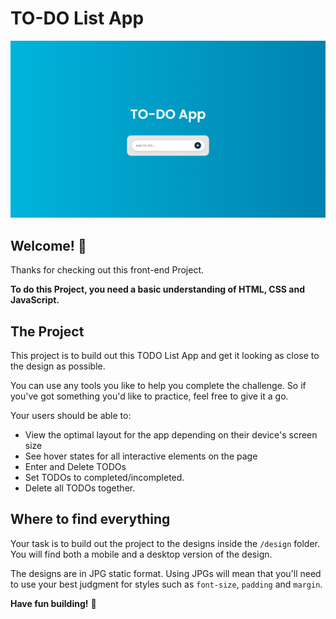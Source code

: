 # TO-DO List App

![Design preview for the TO-DO List App](./Design/Desktop%20Design.png)

## Welcome! 👋

Thanks for checking out this front-end Project.

**To do this Project, you need a basic understanding of HTML, CSS and JavaScript.**

## The Project

This project is to build out this TODO List App and get it looking as close to the design as possible.

You can use any tools you like to help you complete the challenge. So if you've got something you'd like to practice, feel free to give it a go.

Your users should be able to:

- View the optimal layout for the app depending on their device's screen size
- See hover states for all interactive elements on the page
- Enter and Delete TODOs
- Set TODOs to completed/incompleted.
- Delete all TODOs together.

## Where to find everything

Your task is to build out the project to the designs inside the `/design` folder. You will find both a mobile and a desktop version of the design.

The designs are in JPG static format. Using JPGs will mean that you'll need to use your best judgment for styles such as `font-size`, `padding` and `margin`.

**Have fun building!** 🚀
